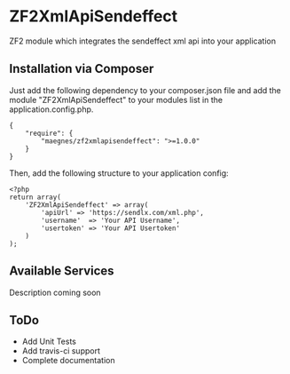 # ZF2XmlApiSendeffect
ZF2 module which integrates the sendeffect xml api into your application

Installation via Composer
--------
Just add the following dependency to your composer.json file and add the module "ZF2XmlApiSendeffect" to your modules list
in the application.config.php.

    {
        "require": {
			"maegnes/zf2xmlapisendeffect": ">=1.0.0"
        }
    }
    
Then, add the following structure to your application config:

    <?php
    return array(
        'ZF2XmlApiSendeffect' => array(
            'apiUrl' => 'https://sendlx.com/xml.php',
            'username'  => 'Your API Username',
            'usertoken' => 'Your API Usertoken'
        )
    );

Available Services
--------
Description coming soon

ToDo
--------
- Add Unit Tests
- Add travis-ci support
- Complete documentation